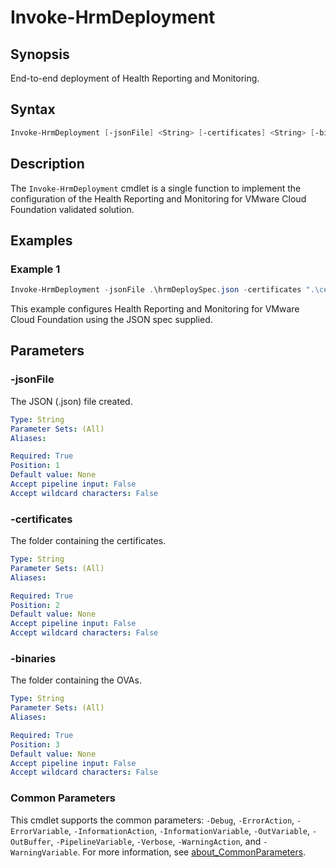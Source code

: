 # Invoke-HrmDeployment

## Synopsis

End-to-end deployment of Health Reporting and Monitoring.



## Syntax

``` powershell
Invoke-HrmDeployment [-jsonFile] <String> [-certificates] <String> [-binaries] <String> [<CommonParameters>]
```

## Description

The `Invoke-HrmDeployment` cmdlet is a single function to implement the configuration of the Health Reporting
and Monitoring for VMware Cloud Foundation validated solution.

## Examples

### Example 1

``` powershell
Invoke-HrmDeployment -jsonFile .\hrmDeploySpec.json -certificates ".\certificates\" -binaries ".\binaries\"
```

This example configures Health Reporting and Monitoring for VMware Cloud Foundation using the JSON spec supplied.

## Parameters

### -jsonFile

The JSON (.json) file created.

```yaml
Type: String
Parameter Sets: (All)
Aliases:

Required: True
Position: 1
Default value: None
Accept pipeline input: False
Accept wildcard characters: False
```

### -certificates

The folder containing the certificates.

```yaml
Type: String
Parameter Sets: (All)
Aliases:

Required: True
Position: 2
Default value: None
Accept pipeline input: False
Accept wildcard characters: False
```

### -binaries

The folder containing the OVAs.

```yaml
Type: String
Parameter Sets: (All)
Aliases:

Required: True
Position: 3
Default value: None
Accept pipeline input: False
Accept wildcard characters: False
```

### Common Parameters

This cmdlet supports the common parameters: `-Debug`, `-ErrorAction`, `-ErrorVariable`, `-InformationAction`, `-InformationVariable`, `-OutVariable`, `-OutBuffer`, `-PipelineVariable`, `-Verbose`, `-WarningAction`, and `-WarningVariable`. For more information, see [about_CommonParameters](http://go.microsoft.com/fwlink/?LinkID=113216).
